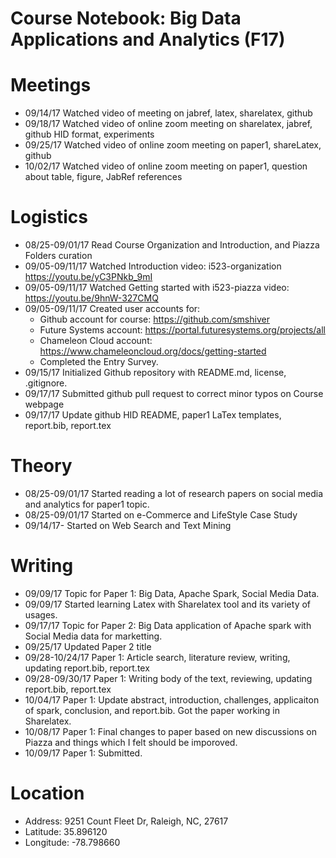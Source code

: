 # Course Notebook: Big Data Applications and Analytics (F17)

# Meetings
* 09/14/17  Watched video of meeting on jabref, latex, sharelatex, github 
* 09/18/17  Watched video of online zoom meeting on sharelatex, jabref, github HID format, experiments
* 09/25/17  Watched video of online zoom meeting on paper1, shareLatex, github
* 10/02/17  Watched video of online zoom meeting on paper1, question about table, figure, JabRef references

# Logistics    
* 08/25-09/01/17  Read Course Organization and Introduction, and Piazza Folders curation
* 09/05-09/11/17  Watched Introduction video: i523-organization https://youtu.be/yC3PNkb_9mI  
* 09/05-09/11/17  Watched Getting started with i523-piazza video: https://youtu.be/9hnW-327CMQ 
* 09/05-09/11/17  Created user accounts for: 
  * Github account for course: https://github.com/smshiver
  * Future Systems account: https://portal.futuresystems.org/projects/all
  * Chameleon Cloud account: https://www.chameleoncloud.org/docs/getting-started
  * Completed the Entry Survey.
* 09/15/17  Initialized Github repository with README.md, license, .gitignore.
* 09/17/17  Submitted github pull request to correct minor typos on Course webpage 
* 09/17/17  Update github HID README, paper1 LaTex templates, report.bib, report.tex 

#  Theory
* 08/25-09/01/17  Started reading a lot of research papers on social media and analytics for paper1 topic.
* 08/25-09/01/17  Started on e-Commerce and LifeStyle Case Study
* 09/14/17-       Started on  Web Search and Text Mining

# Writing
* 09/09/17  Topic for Paper 1: Big Data, Apache Spark, Social Media Data.
* 09/09/17  Started learning Latex with Sharelatex tool and its variety of usages.
* 09/17/17  Topic for Paper 2: Big Data application of Apache spark with Social Media data for marketting.
* 09/25/17  Updated Paper 2 title
* 09/28-10/24/17  Paper 1: Article search, literature review, writing, updating report.bib, report.tex
* 09/28-09/30/17  Paper 1: Writing body of the text, reviewing, updating report.bib, report.tex
* 10/04/17  Paper 1: Update abstract, introduction, challenges, applicaiton of spark, conclusion, and report.bib. Got the paper working in Sharelatex.
* 10/08/17  Paper 1: Final changes to paper based on new discussions on Piazza and things which I felt should be imporoved.
* 10/09/17  Paper 1: Submitted.

# Location
* Address: 9251 Count Fleet Dr, Raleigh, NC, 27617
* Latitude: 35.896120
* Longitude: -78.798660

